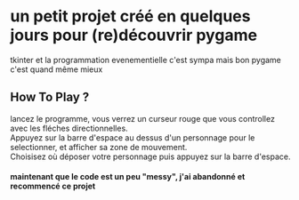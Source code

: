 # un petit projet créé en quelques jours pour (re)découvrir pygame
tkinter et la programmation evenementielle c'est sympa mais bon
pygame c'est quand même mieux
## How To Play ?
lancez le programme, vous verrez un curseur rouge que vous controllez avec les fléches directionnelles.  
Appuyez sur la barre d'espace au dessus d'un personnage pour le selectionner, et afficher sa zone de mouvement.  
Choisisez où déposer votre personnage puis appuyez sur la barre d'espace.  
#### maintenant que le code est un peu "messy", j'ai abandonné et recommencé ce projet
